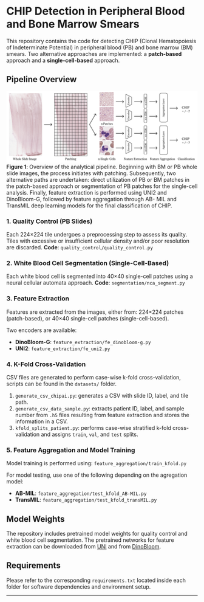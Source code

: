 # CHIP Detection in Peripheral Blood and Bone Marrow Smears

This repository contains the code for detecting CHIP (Clonal Hematopoiesis of Indeterminate Potential) in peripheral blood (PB) and bone marrow (BM) smears. Two alternative approaches are implemented: a **patch-based** approach and a **single-cell-based** approach.

## Pipeline Overview
![CHIP Detection Pipeline](images/workflow.png)
**Figure 1**: Overview of the analytical pipeline. Beginning with BM or PB whole slide images, the
process initiates with patching. Subsequently, two alternative paths are undertaken: direct utilization of PB
or BM patches in the patch-based approach or segmentation of PB patches for the single-cell analysis. Finally,
feature extraction is performed using UNI2 and DinoBloom-G, followed by feature aggregation through AB-
MIL and TransMIL deep learning models for the final classification of CHIP.

### 1. Quality Control (PB Slides)
Each 224×224 tile undergoes a preprocessing step to assess its quality. Tiles with excessive or insufficient cellular density and/or poor resolution are discarded. **Code**: `quality_control/quality_control.py`

### 2. White Blood Cell Segmentation (Single-Cell-Based)
Each white blood cell is segmented into 40×40 single-cell patches using a neural cellular automata approach. **Code**: `segmentation/nca_segment.py`

### 3. Feature Extraction
Features are extracted from the images, either from: 224×224 patches (patch-based), or 40×40 single-cell patches (single-cell-based).

Two encoders are available:
- **DinoBloom-G**: `feature_extraction/fe_dinobloom-g.py`
- **UNI2**: `feature_extraction/fe_uni2.py`

### 4. K-Fold Cross-Validation
CSV files are generated to perform case-wise k-fold cross-validation, scripts can be found in the `datasets/` folder.

1. `generate_csv_chipai.py`: generates a CSV with slide ID, label, and tile path.
2. `generate_csv_data_sample.py`: extracts patient ID, label, and sample number from `.h5` files resulting from feature extraction and stores the information in a CSV.
3. `kfold_splits_patient.py`: performs case-wise stratified k-fold cross-validation and assigns `train`, `val`, and `test` splits.

### 5. Feature Aggregation and Model Training
Model training is performed using: `feature_aggregation/train_kfold.py`

For model testing, use one of the following depending on the agregation model:
  - **AB-MIL**: `feature_aggregation/test_kfold_AB-MIL.py`
  - **TransMIL**: `feature_aggregation/test_kfold_transMIL.py`


## Model Weights
The repository includes pretrained model weights for quality control and white blood cell segmentation. The pretrained networks for feature extraction can be downloaded from [UNI](https://github.com/mahmoodlab/UNI) and from [DinoBloom](https://github.com/marrlab/DinoBloom).


## Requirements
Please refer to the corresponding `requirements.txt` located inside each folder for software dependencies and environment setup.

---
